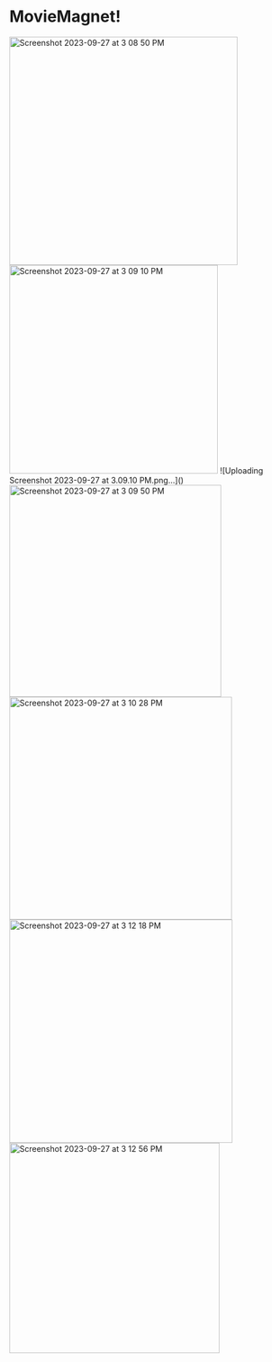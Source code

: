 # MovieMagnet!
<img width="405" alt="Screenshot 2023-09-27 at 3 08 50 PM" src="https://github.com/nikhilc523/MovieMagnet/assets/80596222/8a42d2fe-9645-4f41-8b25-ffd3f020e9ec">
<img width="370" alt="Screenshot 2023-09-27 at 3 09 10 PM" src="https://github.com/nikhilc523/MovieMagnet/assets/80596222/95d3668a-3bf2-4c9d-b2f6-225524758f54">
![Uploading Screenshot 2023-09-27 at 3.09.10 PM.png…]()
<img width="376" alt="Screenshot 2023-09-27 at 3 09 50 PM" src="https://github.com/nikhilc523/MovieMagnet/assets/80596222/72a1f29f-b36f-4901-93e1-b015a94ba149">
<img width="395" alt="Screenshot 2023-09-27 at 3 10 28 PM" src="https://github.com/nikhilc523/MovieMagnet/assets/80596222/bb1cb6a6-6102-467a-98c0-1849145bddf5">
<img width="396" alt="Screenshot 2023-09-27 at 3 12 18 PM" src="https://github.com/nikhilc523/MovieMagnet/assets/80596222/7db85941-9682-4d1f-b7b9-c36beb40126f">
<img width="373" alt="Screenshot 2023-09-27 at 3 12 56 PM" src="https://github.com/nikhilc523/MovieMagnet/assets/80596222/0a1ad385-4bd5-4f1b-afcc-d2607483c088">
